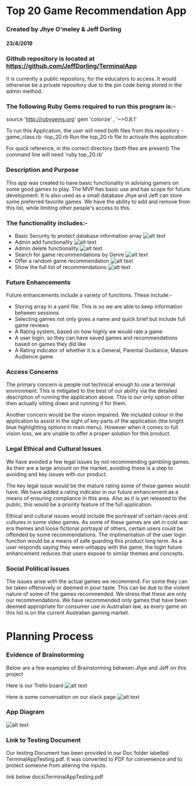 # Top 20 Game Recommendation App
### Created by Jhye O'meley & Jeff Dorling
#### 23/4/2019

### Github repository is located at https://github.com/JeffDorling/TerminalApp
It is currently a public repository, for the educators to access. It would otherwise be a private repository due to the pin code being stored in the admin method.

### The following Ruby Gems required to run this program is:-
source 'http://rubygems.org'
gem 'colorize' , '~>0.8.1'

To run this Application, the user will need both files from this repository
-game_class.rb
-top_20.rb
Run the top_20.rb file to activate this application

For quick reference, in the correct directory (both files are present)
The command line will need 'ruby top_20.rb'

### Description and Purpose
This app was created to have basic functionality in advising gamers on some good games to play. The MVP has basic use and has scope for future development. It is also used as a small database Jhye and Jeff can store some preferred favorite games. We have the ability to add and remove from this list, while limiting other people's access to this.

### The functionality includes:-
- Basic Security to protect database information array
![alt text](docs\pin_check.jpg)
- Admin add functionality
![alt text](docs\game_add.jpg)
- Admin delete functionality
![alt text](docs\game_delete.jpg)
- Search for game recommendations by Genre
![alt text](docs\game_search_genre.jpg)
- Offer a random game recommendation
![alt text](docs\random_recommend.jpg)
- Show the full list of recommendations
![alt text](docs\full_list.jpg)

### Future Enhancements
Future enhancements include a variety of functions. These include:-
- Storing array in a yaml file. This is so we are able to keep information between sessions
- Selecting games not only gives a name and quick brief but include full game reviews
- A Rating system, based on how highly we would rate a game 
- A user login, so they can have saved games and recommendations based on games they did like
- A Rating indicator of whether it is a General, Parental Guidance, Mature Audience game 

### Access Concerns
The primary concern is people not technical enough to use a terminal environment. This is mitigated to the best of our ability via the detailed description of running the application above. This is our only option other then actually sitting down and running it for them. 

Another concern would be the vision impaired. We included colour in the application to assist in the sight of key parts of the application (the bright blue highlighting options in main menu). However when it comes to full vision loss, we are unable to offer a proper solution for this product. 

### Legal Ethical and Cultural Issues
We have avoided a few legal issues by not recommending gambling games. As their are a large amount on the market, avoiding these is a step to avoiding and key issues with our product. 

The key legal issue would be the mature rating some of these games would have. We have added a rating indicator in our future enhancement as a means of ensuring compliance in this area. Also as it is yet released to the public, this would be a priority feature of the full application. 

Ethical and cultural issues would include the portrayal of certain races and cultures in some video games. As some of these games are set in cold war era themes and loose fictional portrayal of others, certain users could be offended by some recommendations. The implimentation of the user login function would be a means of safe guarding this product long term. As a user responds saying they were unhappy with the game, the login future enhancement reduces that users expose to similar themes and concepts. 

### Social Political Issues
The issues arise with the actual games we recommend. For some they can be taken offensively or deemed in poor taste. This can be due to the violent nature of some of the games recommended. We stress that these are only our recommendations. We have recommended only games that have been deemed appropriate for consumer use in Australian law, as every game on this list is on the current Australian gaming market. 

# Planning Process
### Evidence of Brainstorming
Below are a few examples of Brainstorming between Jhye and Jeff on this project

Here is our Trello board
![alt text](docs\trello_plan.jpg)

Here is some conversation on our slack page 
![alt text](docs\slack_planning.jpg)
### App Diagram
![alt text](docs\Appplan.jpg)

### Link to Testing Document
Our testing Document has been provided in our Doc folder labelled TerminalAppTesting.pdf. It was converted to PDF for convenience and to protect someone from altering the inputs.

link below
docs\TerminalAppTesting.pdf 


